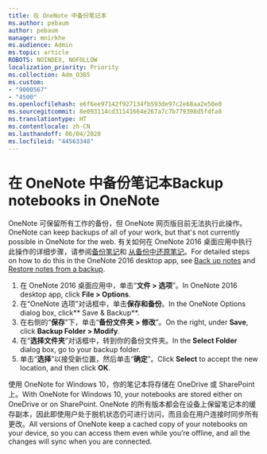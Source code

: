 ```yaml
---
title: 在 OneNote 中备份笔记本
ms.author: pebaum
author: pebaum
manager: mnirkhe
ms.audience: Admin
ms.topic: article
ROBOTS: NOINDEX, NOFOLLOW
localization_priority: Priority
ms.collection: Adm_O365
ms.custom:
- "9000567"
- "4500"
ms.openlocfilehash: e6f6ee97142f927134fb593de97c2e68aa2e50e0
ms.sourcegitcommit: 8e093114cd31141664e267a7c7b779398d5fdfa8
ms.translationtype: HT
ms.contentlocale: zh-CN
ms.lasthandoff: 06/04/2020
ms.locfileid: "44563348"
---
```

# <a name="backup-notebooks-in-onenote"></a><span data-ttu-id="d4c06-102">在 OneNote 中备份笔记本</span><span class="sxs-lookup"><span data-stu-id="d4c06-102">Backup notebooks in OneNote</span></span>

<span data-ttu-id="d4c06-103">OneNote 可保留所有工作的备份，但 OneNote 网页版目前无法执行此操作。</span><span class="sxs-lookup"><span data-stu-id="d4c06-103">OneNote can keep backups of all of your work, but that's not currently possible in OneNote for the web.</span></span> <span data-ttu-id="d4c06-104">有关如何在 OneNote 2016 桌面应用中执行此操作的详细步骤，请参阅[备份笔记](https://support.office.com/article/back-up-notes-f58b34b0-611d-435e-87fa-7942a1767af4#id0eaabaaa=2016,_2013,_2010)和 [从备份中还原笔记](https://support.microsoft.com/office/5daf9cb0-6769-4998-a5de-f044fdd0d831)。</span><span class="sxs-lookup"><span data-stu-id="d4c06-104">For detailed steps on how to do this in the OneNote 2016 desktop app, see [Back up notes](https://support.office.com/article/back-up-notes-f58b34b0-611d-435e-87fa-7942a1767af4#id0eaabaaa=2016,_2013,_2010) and [Restore notes from a backup](https://support.microsoft.com/office/5daf9cb0-6769-4998-a5de-f044fdd0d831).</span></span>

1. <span data-ttu-id="d4c06-105">在 OneNote 2016 桌面应用中，单击“**文件 > 选项**”。</span><span class="sxs-lookup"><span data-stu-id="d4c06-105">In OneNote 2016 desktop app, click **File > Options**.</span></span>
2. <span data-ttu-id="d4c06-106">在“OneNote 选项”对话框中，单击**保存和备份**。</span><span class="sxs-lookup"><span data-stu-id="d4c06-106">In the OneNote Options dialog box, click\*\* Save & Backup\*\*.</span></span>
3. <span data-ttu-id="d4c06-107">在右侧的“**保存**”下，单击“**备份文件夹 > 修改**”。</span><span class="sxs-lookup"><span data-stu-id="d4c06-107">On the right, under **Save**, click **Backup Folder > Modify**.</span></span>
4. <span data-ttu-id="d4c06-108">在“**选择文件夹**”对话框中，转到你的备份文件夹。</span><span class="sxs-lookup"><span data-stu-id="d4c06-108">In the **Select Folder** dialog box, go to your backup folder.</span></span>
5. <span data-ttu-id="d4c06-109">单击“**选择**”以接受新位置，然后单击“**确定**”。</span><span class="sxs-lookup"><span data-stu-id="d4c06-109">Click **Select** to accept the new location, and then click **OK**.</span></span>

<span data-ttu-id="d4c06-110">使用 OneNote for Windows 10，你的笔记本将存储在 OneDrive 或 SharePoint 上。</span><span class="sxs-lookup"><span data-stu-id="d4c06-110">With OneNote for Windows 10, your notebooks are stored either on OneDrive or on SharePoint.</span></span> <span data-ttu-id="d4c06-111">OneNote 的所有版本都会在设备上保留笔记本的缓存副本，因此即使用户处于脱机状态仍可进行访问，而且会在用户连接时同步所有更改。</span><span class="sxs-lookup"><span data-stu-id="d4c06-111">All versions of OneNote keep a cached copy of your notebooks on your device, so you can access them even while you’re offline, and all the changes will sync when you are connected.</span></span>
